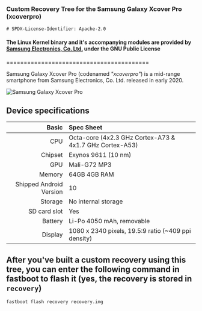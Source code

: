 ### Custom Recovery Tree for the Samsung Galaxy Xcover Pro (xcoverpro)

```
# SPDX-License-Identifier: Apache-2.0
```

#### The Linux Kernel binary and it's accompanying modules are provided by [Samsung Electronics, Co. Ltd.](https://opensource.samsung.com/) under the GNU Public License


=========================================

Samsung Galaxy Xcover Pro (codenamed _"xcoverpro"_) is a mid-range smartphone from Samsung Electronics, Co. Ltd. released in early 2020.

![Samsung Galaxy Xcover Pro](https://fdn2.gsmarena.com/vv/pics/samsung/samsung-galaxy-xcover-pro-1.jpg)

## Device specifications

Basic   | Spec Sheet
-------:|:-------------------------
CPU     | Octa-core (4x2.3 GHz Cortex-A73 & 4x1.7 GHz Cortex-A53)
Chipset | Exynos 9611 (10 nm)
GPU     | Mali-G72 MP3
Memory  | 64GB 4GB RAM
Shipped Android Version | 10
Storage | No internal storage
SD card slot | Yes
Battery | Li-Po 4050 mAh, removable
Display | 1080 x 2340 pixels, 19.5:9 ratio (~409 ppi density)

## After you've built a custom recovery using this tree, you can enter the following command in fastboot to flash it (yes, the recovery is stored in `recovery`)

```
fastboot flash recovery recovery.img
```
